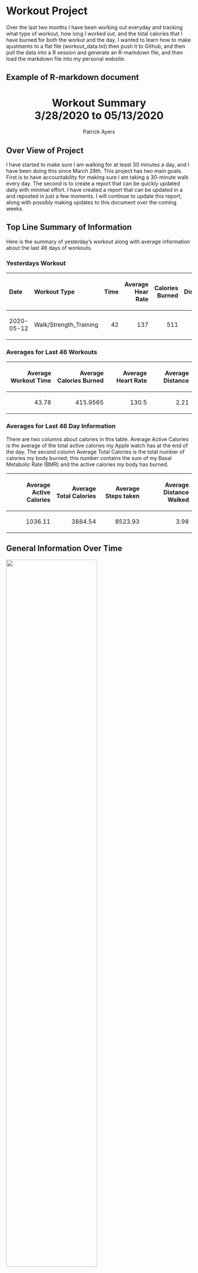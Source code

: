 # Workout Project
Over the last two months I have been working out everyday and tracking what type of workout, how long I worked out, and the total calories that I have burned for both the workut and the day. I wanted to learn how to make ajustments to a flat file (workout_data.txt) then push it to Github, and then pull the data into a R session and generate an R-markdown file, and then load the markdown file into my personal website.

## Example of R-markdown document
<center>

Workout Summary  
3/28/2020 to 05/13/2020
================
Patrick Ayers

</center>

## Over View of Project

I have started to make sure I am walking for at least 30 minutes a day,
and I have been doing this since March 28th. This project has two main
goals. First is to have accountability for making sure I am taking a
30-minute walk every day. The second is to create a report that can be
quickly updated daily with minimal effort. I have created a report that
can be updated in a and reposted in just a few moments. I will continue
to update this report, along with possibly making updates to this
document over the coming weeks.

## Top Line Summary of Information

Here is the summary of yesterday’s workout along with average
information about the last 46 days of workouts.

### Yesterdays Workout

<table>

<thead>

<tr>

<th style="text-align:left;">

Date

</th>

<th style="text-align:left;">

Workout Type

</th>

<th style="text-align:right;">

Time

</th>

<th style="text-align:right;">

Average Hear Rate

</th>

<th style="text-align:right;">

Calories Burned

</th>

<th style="text-align:right;">

Distance

</th>

</tr>

</thead>

<tbody>

<tr>

<td style="text-align:left;">

2020-05-12

</td>

<td style="text-align:left;">

Walk/Strength\_Training

</td>

<td style="text-align:right;">

42

</td>

<td style="text-align:right;">

137

</td>

<td style="text-align:right;">

511

</td>

<td style="text-align:right;">

2.11

</td>

</tr>

</tbody>

</table>

### Averages for Last 46 Workouts

<table>

<thead>

<tr>

<th style="text-align:right;">

Average Workout Time

</th>

<th style="text-align:right;">

Average Calories Burned

</th>

<th style="text-align:right;">

Average Heart Rate

</th>

<th style="text-align:right;">

Average Distance

</th>

</tr>

</thead>

<tbody>

<tr>

<td style="text-align:right;">

43.78

</td>

<td style="text-align:right;">

415.9565

</td>

<td style="text-align:right;">

130.5

</td>

<td style="text-align:right;">

2.21

</td>

</tr>

</tbody>

</table>

### Averages for Last 46 Day Information

There are two columns about calories in this table. Average Active
Calories is the average of the total active calories my Apple watch has
at the end of the day. The second column Average Total Calories is the
total number of calories my body burned; this number contains the sum of
my Basal Metabolic Rate (BMR) and the active calories my body has
burned.

<table>

<thead>

<tr>

<th style="text-align:right;">

Average Active Calories

</th>

<th style="text-align:right;">

Average Total Calories

</th>

<th style="text-align:right;">

Average Steps taken

</th>

<th style="text-align:right;">

Average Distance Walked

</th>

</tr>

</thead>

<tbody>

<tr>

<td style="text-align:right;">

1036.11

</td>

<td style="text-align:right;">

3884.54

</td>

<td style="text-align:right;">

8523.93

</td>

<td style="text-align:right;">

3.98

</td>

</tr>

</tbody>

</table>

## General Information Over Time

<img src="report_2020-05-13_files/figure-gfm/unnamed-chunk-4-1.png" width="70%" />
<img src="report_2020-05-13_files/figure-gfm/unnamed-chunk-5-1.png" width="70%" />
<img src="report_2020-05-13_files/figure-gfm/unnamed-chunk-6-1.png" width="70%" />
<img src="report_2020-05-13_files/figure-gfm/unnamed-chunk-7-1.png" width="70%" />
<img src="report_2020-05-13_files/figure-gfm/unnamed-chunk-8-1.png" width="70%" />

## Workout Data Table

<table>

<thead>

<tr>

<th style="text-align:left;">

Date

</th>

<th style="text-align:right;">

Time

</th>

<th style="text-align:right;">

Calories Burned

</th>

<th style="text-align:right;">

Average Hear Rate

</th>

<th style="text-align:right;">

Distance

</th>

<th style="text-align:right;">

Total Activity Calories

</th>

</tr>

</thead>

<tbody>

<tr>

<td style="text-align:left;">

2020-03-28

</td>

<td style="text-align:right;">

55

</td>

<td style="text-align:right;">

542

</td>

<td style="text-align:right;">

147

</td>

<td style="text-align:right;">

3.23

</td>

<td style="text-align:right;">

1003

</td>

</tr>

<tr>

<td style="text-align:left;">

2020-03-29

</td>

<td style="text-align:right;">

55

</td>

<td style="text-align:right;">

583

</td>

<td style="text-align:right;">

144

</td>

<td style="text-align:right;">

3.25

</td>

<td style="text-align:right;">

1052

</td>

</tr>

<tr>

<td style="text-align:left;">

2020-03-30

</td>

<td style="text-align:right;">

55

</td>

<td style="text-align:right;">

567

</td>

<td style="text-align:right;">

137

</td>

<td style="text-align:right;">

3.24

</td>

<td style="text-align:right;">

1146

</td>

</tr>

<tr>

<td style="text-align:left;">

2020-03-31

</td>

<td style="text-align:right;">

61

</td>

<td style="text-align:right;">

538

</td>

<td style="text-align:right;">

127

</td>

<td style="text-align:right;">

3.28

</td>

<td style="text-align:right;">

976

</td>

</tr>

<tr>

<td style="text-align:left;">

2020-04-01

</td>

<td style="text-align:right;">

22

</td>

<td style="text-align:right;">

171

</td>

<td style="text-align:right;">

125

</td>

<td style="text-align:right;">

1.01

</td>

<td style="text-align:right;">

1174

</td>

</tr>

<tr>

<td style="text-align:left;">

2020-04-02

</td>

<td style="text-align:right;">

34

</td>

<td style="text-align:right;">

283

</td>

<td style="text-align:right;">

121

</td>

<td style="text-align:right;">

1.72

</td>

<td style="text-align:right;">

806

</td>

</tr>

<tr>

<td style="text-align:left;">

2020-04-03

</td>

<td style="text-align:right;">

69

</td>

<td style="text-align:right;">

674

</td>

<td style="text-align:right;">

140

</td>

<td style="text-align:right;">

3.83

</td>

<td style="text-align:right;">

1150

</td>

</tr>

<tr>

<td style="text-align:left;">

2020-04-04

</td>

<td style="text-align:right;">

42

</td>

<td style="text-align:right;">

372

</td>

<td style="text-align:right;">

128

</td>

<td style="text-align:right;">

2.13

</td>

<td style="text-align:right;">

981

</td>

</tr>

<tr>

<td style="text-align:left;">

2020-04-05

</td>

<td style="text-align:right;">

64

</td>

<td style="text-align:right;">

550

</td>

<td style="text-align:right;">

126

</td>

<td style="text-align:right;">

3.22

</td>

<td style="text-align:right;">

1320

</td>

</tr>

<tr>

<td style="text-align:left;">

2020-04-06

</td>

<td style="text-align:right;">

30

</td>

<td style="text-align:right;">

245

</td>

<td style="text-align:right;">

111

</td>

<td style="text-align:right;">

0.00

</td>

<td style="text-align:right;">

839

</td>

</tr>

<tr>

<td style="text-align:left;">

2020-04-07

</td>

<td style="text-align:right;">

36

</td>

<td style="text-align:right;">

340

</td>

<td style="text-align:right;">

133

</td>

<td style="text-align:right;">

0.00

</td>

<td style="text-align:right;">

1131

</td>

</tr>

<tr>

<td style="text-align:left;">

2020-04-08

</td>

<td style="text-align:right;">

64

</td>

<td style="text-align:right;">

589

</td>

<td style="text-align:right;">

130

</td>

<td style="text-align:right;">

3.48

</td>

<td style="text-align:right;">

1213

</td>

</tr>

<tr>

<td style="text-align:left;">

2020-04-09

</td>

<td style="text-align:right;">

34

</td>

<td style="text-align:right;">

214

</td>

<td style="text-align:right;">

92

</td>

<td style="text-align:right;">

0.00

</td>

<td style="text-align:right;">

831

</td>

</tr>

<tr>

<td style="text-align:left;">

2020-04-10

</td>

<td style="text-align:right;">

30

</td>

<td style="text-align:right;">

240

</td>

<td style="text-align:right;">

125

</td>

<td style="text-align:right;">

1.40

</td>

<td style="text-align:right;">

881

</td>

</tr>

<tr>

<td style="text-align:left;">

2020-04-11

</td>

<td style="text-align:right;">

36

</td>

<td style="text-align:right;">

370

</td>

<td style="text-align:right;">

135

</td>

<td style="text-align:right;">

2.16

</td>

<td style="text-align:right;">

1129

</td>

</tr>

<tr>

<td style="text-align:left;">

2020-04-12

</td>

<td style="text-align:right;">

28

</td>

<td style="text-align:right;">

299

</td>

<td style="text-align:right;">

126

</td>

<td style="text-align:right;">

0.00

</td>

<td style="text-align:right;">

823

</td>

</tr>

<tr>

<td style="text-align:left;">

2020-04-13

</td>

<td style="text-align:right;">

27

</td>

<td style="text-align:right;">

236

</td>

<td style="text-align:right;">

135

</td>

<td style="text-align:right;">

1.38

</td>

<td style="text-align:right;">

735

</td>

</tr>

<tr>

<td style="text-align:left;">

2020-04-14

</td>

<td style="text-align:right;">

39

</td>

<td style="text-align:right;">

343

</td>

<td style="text-align:right;">

120

</td>

<td style="text-align:right;">

2.09

</td>

<td style="text-align:right;">

1160

</td>

</tr>

<tr>

<td style="text-align:left;">

2020-04-15

</td>

<td style="text-align:right;">

23

</td>

<td style="text-align:right;">

247

</td>

<td style="text-align:right;">

150

</td>

<td style="text-align:right;">

1.36

</td>

<td style="text-align:right;">

830

</td>

</tr>

<tr>

<td style="text-align:left;">

2020-04-16

</td>

<td style="text-align:right;">

31

</td>

<td style="text-align:right;">

365

</td>

<td style="text-align:right;">

144

</td>

<td style="text-align:right;">

2.00

</td>

<td style="text-align:right;">

1053

</td>

</tr>

<tr>

<td style="text-align:left;">

2020-04-17

</td>

<td style="text-align:right;">

34

</td>

<td style="text-align:right;">

437

</td>

<td style="text-align:right;">

144

</td>

<td style="text-align:right;">

2.11

</td>

<td style="text-align:right;">

1303

</td>

</tr>

<tr>

<td style="text-align:left;">

2020-04-18

</td>

<td style="text-align:right;">

33

</td>

<td style="text-align:right;">

273

</td>

<td style="text-align:right;">

118

</td>

<td style="text-align:right;">

1.74

</td>

<td style="text-align:right;">

901

</td>

</tr>

<tr>

<td style="text-align:left;">

2020-04-19

</td>

<td style="text-align:right;">

27

</td>

<td style="text-align:right;">

250

</td>

<td style="text-align:right;">

143

</td>

<td style="text-align:right;">

1.40

</td>

<td style="text-align:right;">

882

</td>

</tr>

<tr>

<td style="text-align:left;">

2020-04-20

</td>

<td style="text-align:right;">

40

</td>

<td style="text-align:right;">

355

</td>

<td style="text-align:right;">

123

</td>

<td style="text-align:right;">

2.25

</td>

<td style="text-align:right;">

1001

</td>

</tr>

<tr>

<td style="text-align:left;">

2020-04-21

</td>

<td style="text-align:right;">

50

</td>

<td style="text-align:right;">

433

</td>

<td style="text-align:right;">

123

</td>

<td style="text-align:right;">

2.56

</td>

<td style="text-align:right;">

976

</td>

</tr>

<tr>

<td style="text-align:left;">

2020-04-22

</td>

<td style="text-align:right;">

41

</td>

<td style="text-align:right;">

356

</td>

<td style="text-align:right;">

123

</td>

<td style="text-align:right;">

2.12

</td>

<td style="text-align:right;">

868

</td>

</tr>

<tr>

<td style="text-align:left;">

2020-04-23

</td>

<td style="text-align:right;">

43

</td>

<td style="text-align:right;">

463

</td>

<td style="text-align:right;">

153

</td>

<td style="text-align:right;">

2.48

</td>

<td style="text-align:right;">

1001

</td>

</tr>

<tr>

<td style="text-align:left;">

2020-04-24

</td>

<td style="text-align:right;">

46

</td>

<td style="text-align:right;">

535

</td>

<td style="text-align:right;">

146

</td>

<td style="text-align:right;">

2.86

</td>

<td style="text-align:right;">

1301

</td>

</tr>

<tr>

<td style="text-align:left;">

2020-04-25

</td>

<td style="text-align:right;">

27

</td>

<td style="text-align:right;">

237

</td>

<td style="text-align:right;">

121

</td>

<td style="text-align:right;">

1.44

</td>

<td style="text-align:right;">

1153

</td>

</tr>

<tr>

<td style="text-align:left;">

2020-04-26

</td>

<td style="text-align:right;">

40

</td>

<td style="text-align:right;">

355

</td>

<td style="text-align:right;">

123

</td>

<td style="text-align:right;">

2.25

</td>

<td style="text-align:right;">

1001

</td>

</tr>

<tr>

<td style="text-align:left;">

2020-04-27

</td>

<td style="text-align:right;">

33

</td>

<td style="text-align:right;">

380

</td>

<td style="text-align:right;">

149

</td>

<td style="text-align:right;">

2.09

</td>

<td style="text-align:right;">

887

</td>

</tr>

<tr>

<td style="text-align:left;">

2020-04-28

</td>

<td style="text-align:right;">

33

</td>

<td style="text-align:right;">

401

</td>

<td style="text-align:right;">

147

</td>

<td style="text-align:right;">

2.12

</td>

<td style="text-align:right;">

1070

</td>

</tr>

<tr>

<td style="text-align:left;">

2020-04-29

</td>

<td style="text-align:right;">

41

</td>

<td style="text-align:right;">

326

</td>

<td style="text-align:right;">

120

</td>

<td style="text-align:right;">

2.10

</td>

<td style="text-align:right;">

798

</td>

</tr>

<tr>

<td style="text-align:left;">

2020-04-30

</td>

<td style="text-align:right;">

80

</td>

<td style="text-align:right;">

790

</td>

<td style="text-align:right;">

145

</td>

<td style="text-align:right;">

3.77

</td>

<td style="text-align:right;">

1334

</td>

</tr>

<tr>

<td style="text-align:left;">

2020-05-01

</td>

<td style="text-align:right;">

81

</td>

<td style="text-align:right;">

693

</td>

<td style="text-align:right;">

130

</td>

<td style="text-align:right;">

3.86

</td>

<td style="text-align:right;">

1301

</td>

</tr>

<tr>

<td style="text-align:left;">

2020-05-02

</td>

<td style="text-align:right;">

35

</td>

<td style="text-align:right;">

256

</td>

<td style="text-align:right;">

115

</td>

<td style="text-align:right;">

1.77

</td>

<td style="text-align:right;">

971

</td>

</tr>

<tr>

<td style="text-align:left;">

2020-05-03

</td>

<td style="text-align:right;">

35

</td>

<td style="text-align:right;">

261

</td>

<td style="text-align:right;">

113

</td>

<td style="text-align:right;">

1.73

</td>

<td style="text-align:right;">

1009

</td>

</tr>

<tr>

<td style="text-align:left;">

2020-05-04

</td>

<td style="text-align:right;">

41

</td>

<td style="text-align:right;">

351

</td>

<td style="text-align:right;">

120

</td>

<td style="text-align:right;">

2.11

</td>

<td style="text-align:right;">

893

</td>

</tr>

<tr>

<td style="text-align:left;">

2020-05-05

</td>

<td style="text-align:right;">

69

</td>

<td style="text-align:right;">

738

</td>

<td style="text-align:right;">

150

</td>

<td style="text-align:right;">

3.78

</td>

<td style="text-align:right;">

1330

</td>

</tr>

<tr>

<td style="text-align:left;">

2020-05-06

</td>

<td style="text-align:right;">

52

</td>

<td style="text-align:right;">

485

</td>

<td style="text-align:right;">

126

</td>

<td style="text-align:right;">

2.83

</td>

<td style="text-align:right;">

1173

</td>

</tr>

<tr>

<td style="text-align:left;">

2020-05-07

</td>

<td style="text-align:right;">

50

</td>

<td style="text-align:right;">

486

</td>

<td style="text-align:right;">

130

</td>

<td style="text-align:right;">

2.84

</td>

<td style="text-align:right;">

898

</td>

</tr>

<tr>

<td style="text-align:left;">

2020-05-08

</td>

<td style="text-align:right;">

36

</td>

<td style="text-align:right;">

378

</td>

<td style="text-align:right;">

132

</td>

<td style="text-align:right;">

2.13

</td>

<td style="text-align:right;">

972

</td>

</tr>

<tr>

<td style="text-align:left;">

2020-05-09

</td>

<td style="text-align:right;">

44

</td>

<td style="text-align:right;">

521

</td>

<td style="text-align:right;">

139

</td>

<td style="text-align:right;">

2.77

</td>

<td style="text-align:right;">

1112

</td>

</tr>

<tr>

<td style="text-align:left;">

2020-05-10

</td>

<td style="text-align:right;">

39

</td>

<td style="text-align:right;">

360

</td>

<td style="text-align:right;">

124

</td>

<td style="text-align:right;">

2.07

</td>

<td style="text-align:right;">

959

</td>

</tr>

<tr>

<td style="text-align:left;">

2020-05-11

</td>

<td style="text-align:right;">

87

</td>

<td style="text-align:right;">

735

</td>

<td style="text-align:right;">

113

</td>

<td style="text-align:right;">

3.81

</td>

<td style="text-align:right;">

1356

</td>

</tr>

<tr>

<td style="text-align:left;">

2020-05-12

</td>

<td style="text-align:right;">

42

</td>

<td style="text-align:right;">

511

</td>

<td style="text-align:right;">

137

</td>

<td style="text-align:right;">

2.11

</td>

<td style="text-align:right;">

978

</td>

</tr>

</tbody>

</table>
